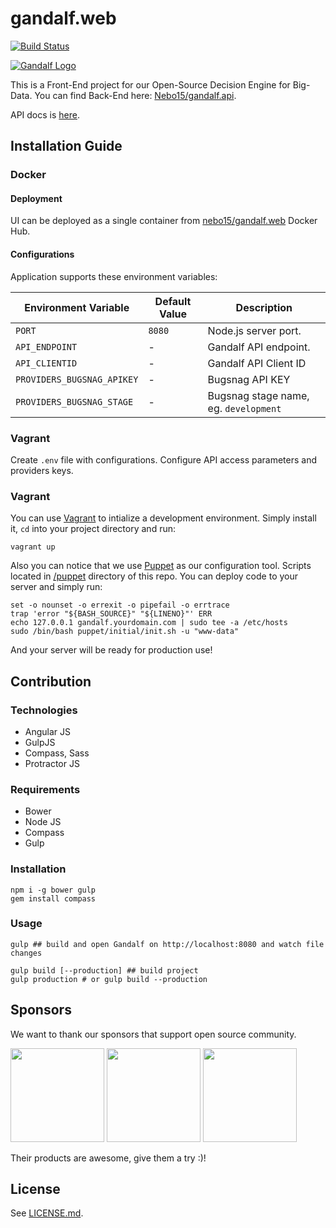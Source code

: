 # gandalf.web

[![Build Status](https://travis-ci.org/Nebo15/gandalf.web.svg?branch=master)](https://travis-ci.org/Nebo15/gandalf.web)

[![Gandalf Logo](https://raw.githubusercontent.com/Nebo15/gandalf.web/master/src/images/logo.png)](https://gndf.io)

This is a Front-End project for our Open-Source Decision Engine for Big-Data. You can find Back-End here: [Nebo15/gandalf.api](https://github.com/Nebo15/gandalf.api).

API docs is [here](http://docs.gandalf4.apiary.io/#).

## Installation Guide

### Docker

#### Deployment

UI can be deployed as a single container from [nebo15/gandalf.web](https://hub.docker.com/r/nebo15/gandalf.web/) Docker Hub.

#### Configurations

Application supports these environment variables:

| Environment Variable  | Default Value           | Description |
| --------------------- | ----------------------- | ----------- |
| `PORT`                | `8080`                  | Node.js server port.        |
| `API_ENDPOINT`        | -                       | Gandalf API endpoint.       |
| `API_CLIENTID`        | -                       | Gandalf API Client ID       |
| `PROVIDERS_BUGSNAG_APIKEY`    | -               | Bugsnag API KEY   |
| `PROVIDERS_BUGSNAG_STAGE`     | -               | Bugsnag stage name, eg. `development`   |

### Vagrant

Create `.env` file with configurations.
Configure API access parameters and providers keys.

### Vagrant

You can use [Vagrant](https://www.vagrantup.com/) to intialize a development environment. Simply install it, ```cd``` into your project directory and run:

```
vagrant up
```

Also you can notice that we use [Puppet](https://puppetlabs.com/puppet/puppet-open-source) as our configuration tool. Scripts located in [/puppet](https://github.com/Nebo15/gandalf.api/tree/master/puppet) directory of this repo. You can deploy code to your server and simply run:

```
set -o nounset -o errexit -o pipefail -o errtrace
trap 'error "${BASH_SOURCE}" "${LINENO}"' ERR
echo 127.0.0.1 gandalf.yourdomain.com | sudo tee -a /etc/hosts
sudo /bin/bash puppet/initial/init.sh -u "www-data"
```

And your server will be ready for production use!


## Contribution

### Technologies

- Angular JS
- GulpJS
- Compass, Sass
- Protractor JS

### Requirements

- Bower
- Node JS
- Compass
- Gulp

### Installation

```
npm i -g bower gulp
gem install compass
```

### Usage

```
gulp ## build and open Gandalf on http://localhost:8080 and watch file changes

gulp build [--production] ## build project
gulp production # or gulp build --production
```

## Sponsors

We want to thank our sponsors that support open source community.

<img src="https://www.digitalocean.com/assets/media/logos-badges/png/DO_Powered_by_Badge_blue-fe4c6688.png" width="150" />
<img src="https://cloud.githubusercontent.com/assets/7864462/12837037/452a17c6-cb73-11e5-9f39-fc96893bc9bf.png" width="150" />
<img src="https://www.bugsnag.com/images/logo-f11ffe87.svg" width="150" />

Their products are awesome, give them a try :)!

## License

See [LICENSE.md](LICENSE).
